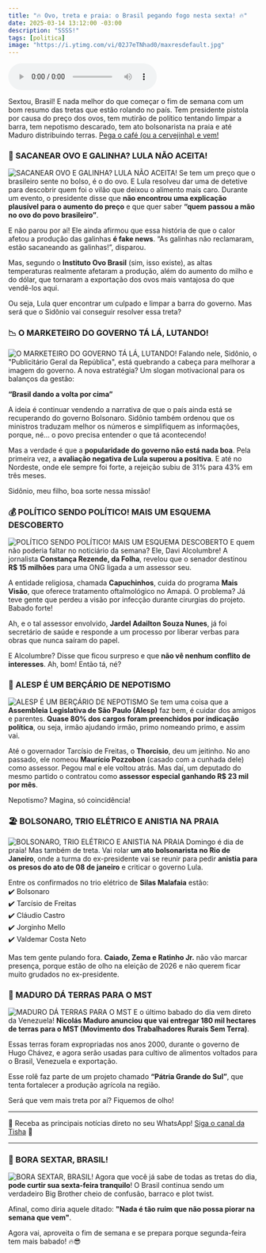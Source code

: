 ```yaml
---
title: "🔥 Ovo, treta e praia: o Brasil pegando fogo nesta sexta! 🔥"
date: 2025-03-14 13:12:00 -03:00
description: "SSSS!"
tags: [politica]
image: "https://i.ytimg.com/vi/02J7eTNhad0/maxresdefault.jpg"
---
```

<audio id="player-audio" controls>
<source src="./audio/ovo-treta-e-praia-o-brasil-pegando-fogo-nesta-sexta-p1.mp3" type="audio/mpeg">
</audio>

Sextou, Brasil! E nada melhor do que começar o fim de semana com um bom resumo das tretas que estão rolando no país. Tem presidente pistola por causa do preço dos ovos, tem mutirão de político tentando limpar a barra, tem nepotismo descarado, tem ato bolsonarista na praia e até Maduro distribuindo terras. [Pega o café (ou a cervejinha) e vem!](./cafezinho)



### **🥚 SACANEAR OVO E GALINHA? LULA NÃO ACEITA!**
![SACANEAR OVO E GALINHA? LULA NÃO ACEITA!](https://i.ytimg.com/vi/02J7eTNhad0/maxresdefault.jpg)
Se tem um preço que o brasileiro sente no bolso, é o do ovo. E Lula resolveu dar uma de detetive para descobrir quem foi o vilão que deixou o alimento mais caro. Durante um evento, o presidente disse que **não encontrou uma explicação plausível para o aumento do preço** e que quer saber **“quem passou a mão no ovo do povo brasileiro”**.

E não parou por aí! Ele ainda afirmou que essa história de que o calor afetou a produção das galinhas **é fake news**. “As galinhas não reclamaram, estão sacaneando as galinhas!”, disparou.

Mas, segundo o **Instituto Ovo Brasil** (sim, isso existe), as altas temperaturas realmente afetaram a produção, além do aumento do milho e do dólar, que tornaram a exportação dos ovos mais vantajosa do que vendê-los aqui.

Ou seja, Lula quer encontrar um culpado e limpar a barra do governo. Mas será que o Sidônio vai conseguir resolver essa treta?



### **📉 O MARKETEIRO DO GOVERNO TÁ LÁ, LUTANDO!**
![O MARKETEIRO DO GOVERNO TÁ LÁ, LUTANDO!](https://i1.wp.com/iclnoticias.com.br/wp-content/uploads/2025/03/coletiva-sidonio_mcamgo_abr_14012025-5.webp?resize=750,375)
Falando nele, Sidônio, o "Publicitário Geral da República", está quebrando a cabeça para melhorar a imagem do governo. A nova estratégia? Um slogan motivacional para os balanços da gestão:

**“Brasil dando a volta por cima”**

A ideia é continuar vendendo a narrativa de que o país ainda está se recuperando do governo Bolsonaro. Sidônio também ordenou que os ministros traduzam melhor os números e simplifiquem as informações, porque, né… o povo precisa entender o que tá acontecendo!

Mas a verdade é que a **popularidade do governo não está nada boa**. Pela primeira vez, a **avaliação negativa de Lula superou a positiva**. E até no Nordeste, onde ele sempre foi forte, a rejeição subiu de 31% para 43% em três meses.

Sidônio, meu filho, boa sorte nessa missão!



### **💰 POLÍTICO SENDO POLÍTICO! MAIS UM ESQUEMA DESCOBERTO**
![POLÍTICO SENDO POLÍTICO! MAIS UM ESQUEMA DESCOBERTO](https://i1.wp.com/blogdeolhonacidade.com.br/wp-content/uploads/b6c85dfa-54385016685_373ea5ea7b_o-1200x675.jpg?resize=750,375)
E quem não poderia faltar no noticiário da semana? 
Ele, Davi Alcolumbre! A jornalista **Constança Rezende, da Folha**, revelou que o senador destinou **R$ 15 milhões** para uma ONG ligada a um assessor seu.

A entidade religiosa, chamada **Capuchinhos**, cuida do programa **Mais Visão**, que oferece tratamento oftalmológico no Amapá. O problema? Já teve gente que perdeu a visão por infecção durante cirurgias do projeto. Babado forte!

Ah, e o tal assessor envolvido, **Jardel Adailton Souza Nunes**, já foi secretário de saúde e responde a um processo por liberar verbas para obras que nunca saíram do papel.

E Alcolumbre? Disse que ficou surpreso e que **não vê nenhum conflito de interesses**. Ah, bom! Então tá, né?



### **🍼 ALESP É UM BERÇÁRIO DE NEPOTISMO**
![ALESP É UM BERÇÁRIO DE NEPOTISMO](https://i1.wp.com/diariomsnews.com.br/wp-content/uploads/2021/07/ilustracao-nepotismo.jpg?resize=750,450)
Se tem uma coisa que a **Assembleia Legislativa de São Paulo (Alesp)** faz bem, é cuidar dos amigos e parentes. **Quase 80% dos cargos foram preenchidos por indicação política**, ou seja, irmão ajudando irmão, primo nomeando primo, e assim vai.

Até o governador Tarcísio de Freitas, o **Thorcisio**, deu um jeitinho. No ano passado, ele nomeou **Maurício Pozzobon** (casado com a cunhada dele) como assessor. Pegou mal e ele voltou atrás. Mas daí, um deputado do mesmo partido o contratou como **assessor especial ganhando R$ 23 mil por mês**.

Nepotismo? Magina, só coincidência!



### **🏖️ BOLSONARO, TRIO ELÉTRICO E ANISTIA NA PRAIA**
![BOLSONARO, TRIO ELÉTRICO E ANISTIA NA PRAIA](https://i1.wp.com/images.jota.info/wp-content/uploads/2024/02/img-4665.webp?resize=750,450)
Domingo é dia de praia! Mas também de treta. Vai rolar **um ato bolsonarista no Rio de Janeiro**, onde a turma do ex-presidente vai se reunir para pedir **anistia para os presos do ato de 08 de janeiro** e criticar o governo Lula.

Entre os confirmados no trio elétrico de **Silas Malafaia** estão:  
✔️ Bolsonaro  
✔️ Tarcísio de Freitas  
✔️ Cláudio Castro  
✔️ Jorginho Mello  
✔️ Valdemar Costa Neto

Mas tem gente pulando fora. **Caiado, Zema e Ratinho Jr.** não vão marcar presença, porque estão de olho na eleição de 2026 e não querem ficar muito grudados no ex-presidente.



### **🚜 MADURO DÁ TERRAS PARA O MST**
![MADURO DÁ TERRAS PARA O MST](https://i1.wp.com/www.cnnbrasil.com.br/wp-content/uploads/sites/12/2024/08/Maduro-MST-e1724864036790.jpg?resize=750,375)
E o último babado do dia vem direto da Venezuela! **Nicolás Maduro anunciou que vai entregar 180 mil hectares de terras para o MST (Movimento dos Trabalhadores Rurais Sem Terra)**.

Essas terras foram expropriadas nos anos 2000, durante o governo de Hugo Chávez, e agora serão usadas para cultivo de alimentos voltados para o Brasil, Venezuela e exportação.

Esse rolê faz parte de um projeto chamado **“Pátria Grande do Sul”**, que tenta fortalecer a produção agrícola na região.

Será que vem mais treta por aí? Fiquemos de olho!

---
🌟 Receba as principais notícias direto no seu WhatsApp! <a href="https://www.whatsapp.com/channel/0029VaiPYBPLo4heVf0U3u2d" target="_blank" rel="noopener noreferrer">Siga o canal da Tisha</a> 📲

---

### **🎉 BORA SEXTAR, BRASIL!**
![BORA SEXTAR, BRASIL!](https://i1.wp.com/pbs.twimg.com/media/EeR1dS0XgAA59V2.jpg?resize=750,375)
Agora que você já sabe de todas as tretas do dia, **pode curtir sua sexta-feira tranquilo**! O Brasil continua sendo um verdadeiro Big Brother cheio de confusão, barraco e plot twist.

Afinal, como diria aquele ditado: **"Nada é tão ruim que não possa piorar na semana que vem"**.

Agora vai, aproveita o fim de semana e se prepara porque segunda-feira tem mais babado! 🔥😎
